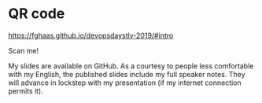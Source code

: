 <!-- .slide: data-timing="120" -->
# QR code <!-- .element: class="hidden" -->
<https://fghaas.github.io/devopsdaystlv-2019/#intro> <!-- .element: class="qrcode" -->

Scan me!

<!-- Note -->
My slides are available on GitHub. As a courtesy to people less
comfortable with my English, the published slides include my full
speaker notes. They will advance in lockstep with my presentation
(if my internet connection permits it).
